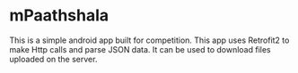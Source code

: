 # mPaathshala
This is a simple android app built for competition. This app uses Retrofit2 to make Http calls and parse JSON data.
It can be used to download files uploaded on the server.
